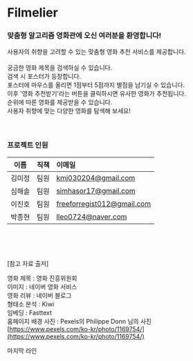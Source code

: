 # Filmelier

### 맞춤형 알고리즘 영화관에 오신 여러분을 환영합니다!
사용자의 취향을 고려할 수 있는 맞춤형 영화 추천 서비스를 제공합니다.<br><br>
궁금한 영화 제목을 검색하실 수 있습니다.<br>
검색 시 포스터가 등장합니다.<br>
포스터에 마우스를 올리면 1점부터 5점까지 별점을 남기실 수 있습니다.<br>
이후 '영화 추천받기'라는 버튼을 클릭하시면 유사한 영화가 추천됩니다.<br>
순위에 따른 영화를 제공받을 수 있습니다.<br>
사용자 취향에 맞는 다양한 영화를 탐색해 보세요!<br><br><br>

### 프로젝트 인원
|이름|직책|이메일|
|----|---|:-------|
|김미정|팀원|kmj030204@gmail.com|
|심해솔|팀원|simhasor17@gmail.com|
|이진호|팀원|freeforregist012@gmail.com|
|박종현|팀원|lleo0724@naver.com|

<br><br><br>

[참고 자료 출저]

영화 제목 : 영화 진흥위원회<br>
이미지 : 네이버 영화 서비스<br>
영화 리뷰 : 네이버 블로그<br>
형태소 분석 : Kiwi<br>
임베딩 : Fasttext<br>
홈페이지 배경 사진 : Pexels의 Philippe Donn 님의 사진 [https://www.pexels.com/ko-kr/photo/1169754/](https://www.pexels.com/ko-kr/photo/1169754/)

마지막 라인
